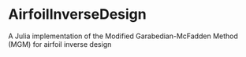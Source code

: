 # AirfoilInverseDesign
A Julia implementation of the Modified Garabedian-McFadden Method (MGM) for airfoil inverse design
